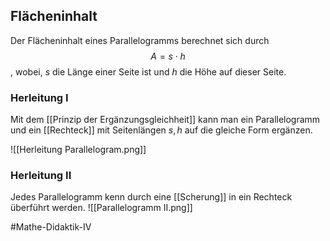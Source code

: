 ## Flächeninhalt
Der Flächeninhalt eines Parallelogramms berechnet sich durch $$A = s\cdot h$$, wobei, $s$ die Länge einer Seite ist und $h$ die Höhe auf dieser Seite.

### Herleitung I
Mit dem [[Prinzip der Ergänzungsgleichheit]] kann man ein Parallelogramm und ein [[Rechteck]] mit Seitenlängen $s, h$ auf die gleiche Form ergänzen.

![[Herleitung Parallelogram.png]]

### Herleitung II
Jedes Parallelogramm kenn durch eine [[Scherung]] in ein Rechteck überführt werden.
![[Parallelogramm II.png]]

#Mathe-Didaktik-IV 